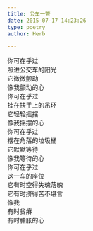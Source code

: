 ```yaml
---  
title: 公车一瞥  
date: 2015-07-17 14:23:26  
type: poetry  
author: Herb  

---  
```

你可在乎过  
照进公交车的阳光  
它微微颤动  
像我颤动的心    
你可在乎过  
挂在扶手上的吊环  
它轻轻摇摆  
像我摇摆的心    
你可在乎过  
摆在角落的垃圾桶  
它默默等待  
像我等待的心    
你可在乎过  
这一车的座位  
它有时空得失魂落魄  
它有时挤得苦不堪言  
像我  
有时贫瘠  
有时肿胀的心